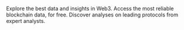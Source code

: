Explore the best data and insights in Web3.
Access the most reliable blockchain data, for free. Discover analyses on leading protocols from expert analysts.